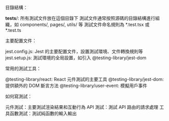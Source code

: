 目錄結構：


__tests__/: 所有測試文件放在這個目錄下
測試文件通常按照源碼的目錄結構進行組織，如 components/, pages/, utils/ 等
測試文件命名規則為 *.test.tsx 或 *.test.ts


主要配置文件：


jest.config.js: Jest 的主要配置文件，設置測試環境、文件轉換規則等
jest.setup.js: 測試環境的全局設置，如引入 @testing-library/jest-dom


常用的測試工具：


@testing-library/react: React 元件測試的主要工具
@testing-library/jest-dom: 提供額外的 DOM 斷言方法
@testing-library/user-event: 模擬用戶事件


如何寫測試：


元件測試：主要測試渲染結果和互動行為
API 測試：測試 API 路由的請求處理
工具函數測試：測試純函數的輸入輸出
